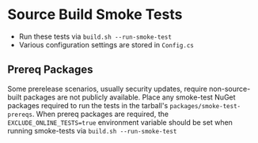 # Source Build Smoke Tests

* Run these tests via `build.sh --run-smoke-test`
* Various configuration settings are stored in `Config.cs`

## Prereq Packages
Some prerelease scenarios, usually security updates, require non-source-built packages are not publicly available.
Place any smoke-test NuGet packages required to run the tests in the tarball's `packages/smoke-test-prereqs`.
When prereq packages are required, the `EXCLUDE_ONLINE_TESTS=true` environment variable should be set when running smoke-tests via `build.sh --run-smoke-test`
